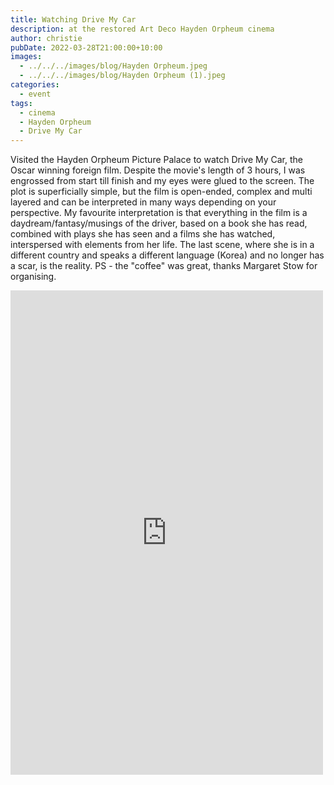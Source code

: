 ```yaml
---
title: Watching Drive My Car
description: at the restored Art Deco Hayden Orpheum cinema
author: christie
pubDate: 2022-03-28T21:00:00+10:00
images:
  - ../../../images/blog/Hayden Orpheum.jpeg
  - ../../../images/blog/Hayden Orpheum (1).jpeg
categories:
  - event
tags:
  - cinema
  - Hayden Orpheum
  - Drive My Car
---
```


Visited the Hayden Orpheum Picture Palace to watch Drive My Car, the Oscar winning foreign film. Despite the movie's length of 3 hours, I was engrossed from start till finish and my eyes were glued to the screen. The plot is superficially simple, but the film is open-ended, complex and multi layered and can be interpreted in many ways depending on your perspective. My favourite interpretation is that everything in the film is a daydream/fantasy/musings of the driver, based on a book she has read, combined with plays she has seen and a films she has watched, interspersed with elements from her life. The last scene, where she is in a different country and speaks a different language (Korea) and no longer has a scar, is the reality. PS - the "coffee" was great, thanks Margaret Stow for organising.

<iframe src="https://www.facebook.com/plugins/post.php?href=https%3A%2F%2Fwww.facebook.com%2Fchris1.tham%2Fposts%2Fpfbid0o1SzGyDewiHReqsnqaY7NxGRDB7YTXGmoraM3v53s5DDJy7XJS5pUGUuKteJDJd1l&show_text=true&width=500" width="500" height="775" style="border:none;overflow:hidden" scrolling="no" frameborder="0" allowfullscreen="true" allow="autoplay; clipboard-write; encrypted-media; picture-in-picture; web-share"></iframe>
